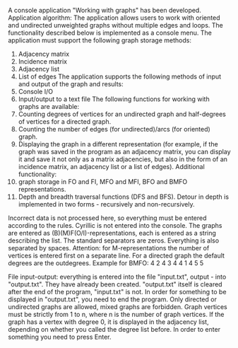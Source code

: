 A console application "Working with graphs" has been developed.
Application algorithm:
The application allows users to work with oriented and undirected unweighted graphs without multiple edges and loops.
The functionality described below is implemented as a console menu. The application must support the following graph storage methods:
1. Adjacency matrix
2. Incidence matrix
3. Adjacency list
4. List of edges
The application supports the following methods of input and output of the graph and results:
1. Console I/O
2. Input/output to a text file
The following functions for working with graphs are available:
1. Counting degrees of vertices for an undirected graph and half-degrees of vertices for a directed graph.
2. Counting the number of edges (for undirected)/arcs (for
oriented) graph.
3. Displaying the graph in a different representation (for example, if the graph was saved in the program as an adjacency matrix, you can display it and save it not only as a matrix adjacencies, but also in the form of an incidence matrix, an adjacency list or a list of edges).
Additional functionality:
1. graph storage in FO and FI, MFO and MFI, BFO and BMFO representations.
2. Depth and breadth traversal functions (DFS and BFS). Detour in
depth is implemented in two forms - recursively and non-recursively.

Incorrect data is not processed here, so everything must be entered according to the rules.
Cyrillic is not entered into the console.
The graphs are entered as (B)(M)F(O/I)-representations, each is entered as a string describing the list. The standard separators are zeros. Everything is also separated by spaces. Attention: for M-representations the number of vertices is entered first on a separate line. For a directed graph the default degrees are the outdegrees. Example for BMFO: 4 2 4 3 4 4 1 4 5 5

File input-output: everything is entered into the file "input.txt", output - into "output.txt". They have already been created. "output.txt" itself is cleared after the end of the program, "input.txt" is not. In order for something to be displayed in "output.txt", you need to end the program. Only directed or undirected graphs are allowed, mixed graphs are forbidden. Graph vertices must be strictly from 1 to n, where n is the number of graph vertices. If the graph has a vertex with degree 0, it is displayed in the adjacency list, depending on whether you called the degree list before. In order to enter something you need to press Enter.
